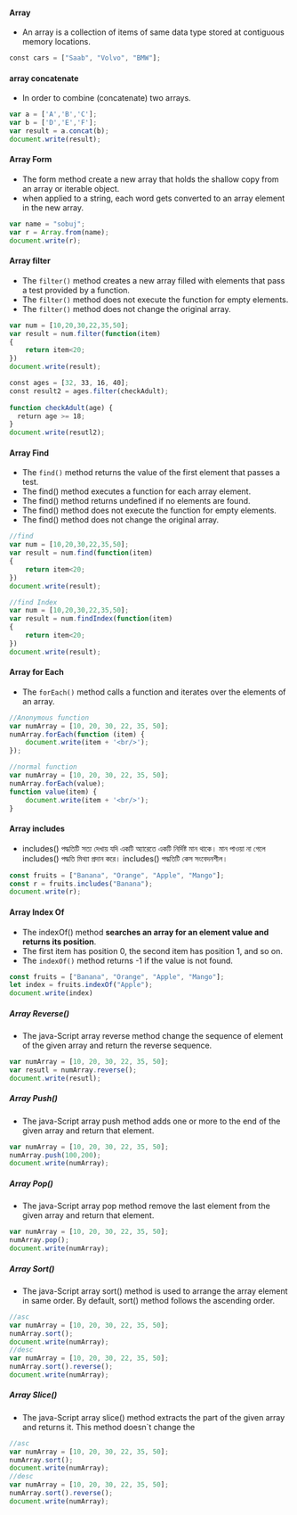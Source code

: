 #### Array
* An array is a collection of items of same data type stored at contiguous memory locations.
```js
const cars = ["Saab", "Volvo", "BMW"];
```
#### array concatenate
* In order to combine (concatenate) two arrays.
```js
var a = ['A','B','C'];
var b = ['D','E','F'];
var result = a.concat(b);
document.write(result);
```
#### Array Form
* The form method create a new array that holds the shallow copy from an array or iterable object.
* when applied to a string, each word gets converted to an array element in the new array.
```js
var name = "sobuj";
var r = Array.from(name);
document.write(r);
```

#### Array filter
* The `filter()` method creates a new array filled with elements that pass a test provided by a function.
* The `filter()` method does not execute the function for empty elements.
* The `filter()` method does not change the original array.
```js
var num = [10,20,30,22,35,50];
var result = num.filter(function(item)
{
	return item<20;
})
document.write(result);

const ages = [32, 33, 16, 40];  
const result2 = ages.filter(checkAdult);  
  
function checkAdult(age) {  
  return age >= 18;  
}
document.write(resutl2);
```

#### Array Find
* The `find()` method returns the value of the first element that passes a test.
* The find() method executes a function for each array element.
* The find() method returns undefined if no elements are found.
* The find() method does not execute the function for empty elements.
* The find() method does not change the original array.
```js
//find
var num = [10,20,30,22,35,50];
var result = num.find(function(item)
{
	return item<20;
})
document.write(result);

//find Index
var num = [10,20,30,22,35,50];
var result = num.findIndex(function(item)
{
	return item<20;
})
document.write(result);
```

#### Array for Each
* The `forEach()` method calls a function and iterates over the elements of an array.
```js
//Anonymous function
var numArray = [10, 20, 30, 22, 35, 50];
numArray.forEach(function (item) {
	document.write(item + '<br/>');
});

//normal function
var numArray = [10, 20, 30, 22, 35, 50];
numArray.forEach(value);
function value(item) {
	document.write(item + '<br/>');
}
```

#### Array includes

* includes() পদ্ধতিটি সত্য দেখায় যদি একটি অ্যারেতে একটি নির্দিষ্ট মান থাকে। মান পাওয়া না গেলে includes() পদ্ধতি মিথ্যা প্রদান করে। includes() পদ্ধতিটি কেস সংবেদনশীল।
```js
const fruits = ["Banana", "Orange", "Apple", "Mango"];
const r = fruits.includes("Banana");
document.write(r);
```

#### Array Index Of
* The indexOf() method **searches an array for an element value and returns its position**. 
* The first item has position 0, the second item has position 1, and so on.
* The `indexOf()` method returns -1 if the value is not found.
```js
const fruits = ["Banana", "Orange", "Apple", "Mango"];
let index = fruits.indexOf("Apple");
document.write(index)
```

##### Array Reverse()
* The java-Script array reverse method change the sequence of element of the given array and return the reverse sequence.
```js
var numArray = [10, 20, 30, 22, 35, 50];
var resutl = numArray.reverse();
document.write(resutl);
```

##### Array Push()
* The java-Script array push method adds one or more to the end of the given array and return that element.
```js
var numArray = [10, 20, 30, 22, 35, 50];
numArray.push(100,200);
document.write(numArray);
```
##### Array Pop()
* The java-Script array pop method remove the last element from the given array and return that element.
```js
var numArray = [10, 20, 30, 22, 35, 50];
numArray.pop();
document.write(numArray);
```

##### Array Sort()
* The java-Script array sort() method is used to arrange the array element in same order. By default, sort() method follows the ascending order.
```js
//asc
var numArray = [10, 20, 30, 22, 35, 50];
numArray.sort();
document.write(numArray);
//desc
var numArray = [10, 20, 30, 22, 35, 50];
numArray.sort().reverse();
document.write(numArray);
```

##### Array Slice()
* The java-Script array slice() method extracts the part of the given array and returns it. This method doesn`t change the 
```js
//asc
var numArray = [10, 20, 30, 22, 35, 50];
numArray.sort();
document.write(numArray);
//desc
var numArray = [10, 20, 30, 22, 35, 50];
numArray.sort().reverse();
document.write(numArray);
```